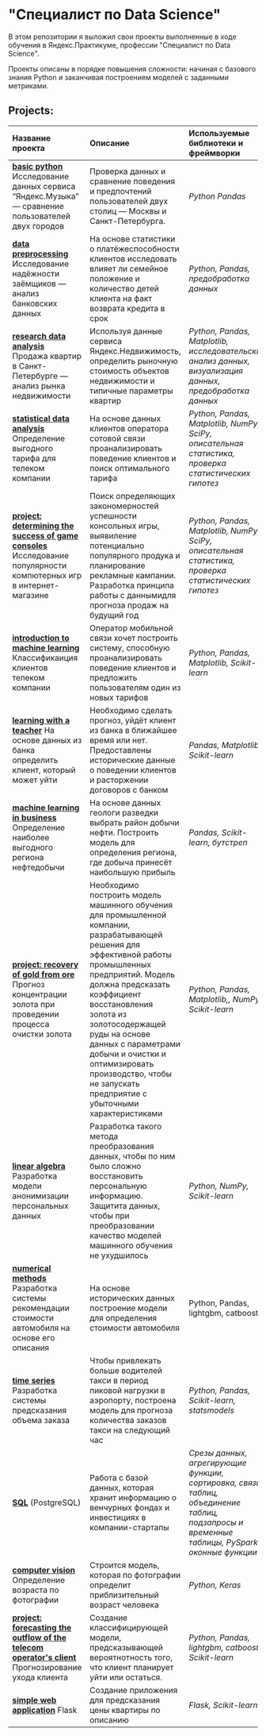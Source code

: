 # "Специалист по Data Science"

В этом репозитории я выложил свои проекты выполненные в ходе обучения в Яндекс.Практикуме, профессии "Специалист по Data Science".

Проекты описаны в порядке повышения сложности: начиная с базового знания Python и заканчивая построением моделей с заданными метриками. 


## Projects:


| Название проекта | Описание | Используемые библиотеки и фреймворки| 
| :---------------------- | :---------------------- | :---------------------- |
|[**basic python**](https://github.com/andemidov/projects_ds/tree/main/basic%20python) Исследование данных сервиса “Яндекс.Музыка” — сравнение пользователей двух городов| Проверка данных и сравнение поведения и предпочтений пользователей двух столиц — Москвы и Санкт-Петербурга.| *Python* *Pandas* |
| [**data preprocessing**](https://github.com/andemidov/projects_ds/tree/main/data%20preprocessing) Исследование надёжности заёмщиков — анализ банковских данных | На основе статистики о платёжеспособности клиентов исследовать влияет ли семейное положение и количество детей клиента на факт возврата кредита в срок | *Python, Pandas, предобработка данных* |
| [**research data analysis**](https://github.com/andemidov/projects_ds/tree/70b75bd696cbd18fbfc83ac5b0eb1ea10ccc74fe/research%20data%20analysis) Продажа квартир в Санкт-Петербурге — анализ рынка недвижимости| Используя данные сервиса Яндекс.Недвижимость, определить рыночную стоимость объектов недвижимости и типичные параметры квартир | *Python, Pandas, Matplotlib, исследовательский анализ данных, визуализация данных, предобработка данных* |
| [**statistical data analysis**](https://github.com/andemidov/projects_ds/tree/70b75bd696cbd18fbfc83ac5b0eb1ea10ccc74fe/statistical%20data%20analysis) Определение выгодного тарифа для телеком компании| На основе данных клиентов оператора сотовой связи проанализировать поведение клиентов и поиск оптимального тарифа | *Python, Pandas, Matplotlib, NumPy, SciPy, описательная статистика, проверка статистических гипотез* |
| [**project: determining the success of game consoles**](https://github.com/andemidov/projects_ds/tree/main/determining%20the%20success%20of%20game%20consoles) Исследование популярности компютерных игр в интернет-магазине | Поиск определяющих закономерностей успешности консольных игры, выявиление потенциально популярного продука и планирование рекламные кампании. Разработка принципа работы с даннымидля прогноза продаж на будущий год | *Python, Pandas, Matplotlib, NumPy, SciPy, описательная статистика, проверка статистических гипотез* |
| [**introduction to machine learning**](https://github.com/andemidov/projects_ds/tree/main/introduction%20to%20machine%20learning) Классификаиция клиентов телеком компании| Оператор мобильной связи хочет построить систему, способную проанализировать поведение клиентов и предложить пользователям один из новых тарифов | *Python, Pandas, Matplotlib, Scikit-learn* |
| [**learning with a teacher**](https://github.com/andemidov/projects_ds/tree/main/learning%20with%20a%20teacher) На основе данных из банка определить клиент, который может уйти| Необходимо сделать прогноз, уйдёт клиент из банка в ближайшее время или нет. Предоставлены исторические данные о поведении клиентов и расторжении договоров с банком | *Pandas, Matplotlib, Scikit-learn* |
| [**machine learning in business**](https://github.com/andemidov/projects_ds/tree/main/machine%20learning%20in%20business)  Определение наиболее выгодного региона нефтедобычи | На основе данных геологи разведки выбрать район добычи нефти. Построить модель для определения региона, где добыча принесёт наибольшую прибыль | *Pandas, Scikit-learn, бутстреп* |
| [**project: recovery of gold from ore**](https://github.com/andemidov/projects_ds/tree/main/recovery%20of%20gold%20from%20ore) Прогноз концентрации золота при проведении процесса очистки золота| Необходимо построить модель машинного обучения для промышленной компании, разрабатывающей решения для эффективной работы промышленных предприятий. Модель должна предсказать коэффициент восстановления золота из золотосодержащей руды на основе данных с параметрами добычи и очистки и оптимизировать производство, чтобы не запускать предприятие с убыточными характеристиками | *Python, Pandas, Matplotlib,, NumPy, Scikit-learn* |
| [**linear algebra**](https://github.com/andemidov/projects_ds/tree/main/linear%20algebra) Разработка модели анонимизации персональных данных | Разработка такого метода преобразования данных, чтобы по ним было сложно восстановить персональную информацию. Защитита данных, чтобы при преобразовании качество моделей машинного обучения не ухудшилось | *Python, NumPy, Scikit-learn* |
| [**numerical methods**](https://github.com/andemidov/projects_ds/tree/main/numerical%20methods) Разработка системы рекомендации стоимости автомобиля на основе его описания | На основе исторических данных построение модели для определения стоимости автомобиля | Python, Pandas, lightgbm, catboost |
| [**time series**](https://github.com/andemidov/projects_ds/tree/main/time%20series) Разработка системы предсказания объема заказа| Чтобы привлекать больше водителей такси в период пиковой нагрузки в аэропорту, построена модель для прогноза количества заказов такси на следующий час | *Python, Pandas, Scikit-learn, statsmodels* |
| [**SQL**](https://github.com/andemidov/projects_ds/tree/main/SQL) (PostgreSQL)| Работа с базой данных, которая хранит информацию о венчурных фондах и инвестициях в компании-стартапы | *Срезы данных, агрегирующие функции, сортировка, связь таблиц, объединение таблиц, подзапросы и временные таблицы, PySpark, оконные функции* |
| [**computer vision**](https://github.com/andemidov/projects_ds/tree/main/computer%20vision) Определение возраста по фотографии | Строится модель, которая по фотографии определит приблизительный возраст человека | *Python, Keras* |
| [**project: forecasting the outflow of the telecom operator's client**](https://github.com/andemidov/projects_ds/tree/main/Forecasting%20the%20outflow%20of%20the%20telecom%20operator's%20client%20(ML)) Прогнозирование ухода клиента| Cоздание классифицирующей модели, предсказывающей вероятнотность того, что клиент планирует уйти или остаться. | *Python, Pandas, lightgbm, catboost, Scikit-learn*|
| [**simple web application**](https://github.com/andemidov/projects_ds/tree/main/flask) Flask| Создание приложения для предсказания цены квартиры по описанию | *Flask, Scikit-learn* |
